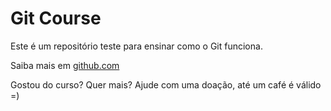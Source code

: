 # Git Course

Este é um repositório teste para ensinar como o Git funciona.

Saiba mais em [github.com](https://www.github.com/joaovitor7817)

Gostou do curso? Quer mais? Ajude com uma doação, até um café é válido =)
